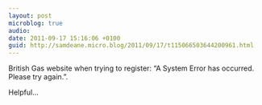 ```yaml
---
layout: post
microblog: true
audio: 
date: 2011-09-17 15:16:06 +0100
guid: http://samdeane.micro.blog/2011/09/17/t115066503644200961.html
---
```

British Gas website when trying to register: “A System Error has occurred. Please try again.”.

Helpful...
